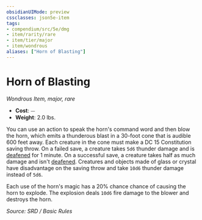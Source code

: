```yaml
---
obsidianUIMode: preview
cssclasses: json5e-item
tags:
- compendium/src/5e/dmg
- item/rarity/rare
- item/tier/major
- item/wondrous
aliases: ["Horn of Blasting"]
---
```

# Horn of Blasting
*Wondrous Item, major, rare*  

- **Cost**: ⏤
- **Weight**: 2.0 lbs.

You can use an action to speak the horn's command word and then blow the horn, which emits a thunderous blast in a 30-foot cone that is audible 600 feet away. Each creature in the cone must make a DC 15 Constitution saving throw. On a failed save, a creature takes `5d6` thunder damage and is [deafened](conditions.md#deafened) for 1 minute. On a successful save, a creature takes half as much damage and isn't [deafened](conditions.md#deafened). Creatures and objects made of glass or crystal have disadvantage on the saving throw and take `10d6` thunder damage instead of `5d6`.

Each use of the horn's magic has a 20% chance chance of causing the horn to explode. The explosion deals `10d6` fire damage to the blower and destroys the horn.

*Source: SRD / Basic Rules*